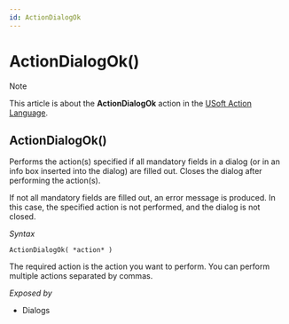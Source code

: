 ```yaml
---
id: ActionDialogOk
---
```


# ActionDialogOk()



> [!NOTE]
> This article is about the **ActionDialogOk** action in the [USoft Action Language](/docs/Task%20flow/Action%20Language%20reference/USoft%20Action%20Language.md).

## **ActionDialogOk()**

Performs the action(s) specified if all mandatory fields in a dialog (or in an info box inserted into the dialog) are filled out. Closes the dialog after performing the action(s).

If not all mandatory fields are filled out, an error message is produced. In this case, the specified action is not performed, and the dialog is not closed.

*Syntax*

```
ActionDialogOk( *action* )
```

The required action is the action you want to perform. You can perform multiple actions separated by commas.

*Exposed by*

- Dialogs